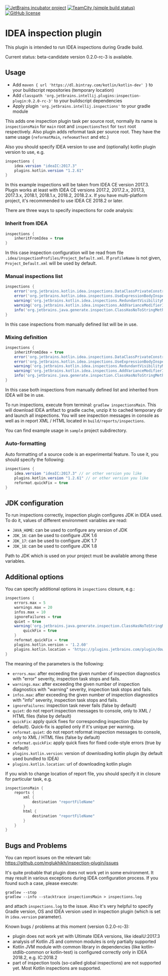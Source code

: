 [![JetBrains incubator project](http://jb.gg/badges/incubator-plastic.svg)](https://confluence.jetbrains.com/display/ALL/JetBrains+on+GitHub)
[![TeamCity (simple build status)](https://img.shields.io/teamcity/http/teamcity.jetbrains.com/s/ProjectsWrittenInKotlin_InspectionPlugin.svg)](https://teamcity.jetbrains.com/viewType.html?buildTypeId=ProjectsWrittenInKotlin_InspectionPlugin&branch_Kotlin=%3Cdefault%3E&tab=buildTypeStatusDiv)
[![GitHub license](https://img.shields.io/badge/license-Apache%20License%202.0-blue.svg?style=flat)](http://www.apache.org/licenses/LICENSE-2.0)

# IDEA inspection plugin

This plugin is intended to run IDEA inspections during Gradle build.

Current status: beta-candidate version 0.2.0-rc-3 is available.

## Usage

* Add `maven { url 'https://dl.bintray.com/kotlin/kotlin-dev' }` to your buildscript repositories (temporary location)
* Add `classpath 'org.jetbrains.intellij.plugins:inspection-plugin:0.2.0-rc-3'` to your buildscript dependencies
* Apply plugin `'org.jetbrains.intellij.inspections'` to your gradle module

This adds one inspection plugin task per source root, normally its name is `inspectionsMain` for `main` root and 
`inspectionsTest` for `test` root respectively. Also plugin adds reformat task per source root. 
They have the same usage (`reformatMain`, `refeomatTest` and etc.)

Also you should specify IDEA version to use and (optionally) kotlin plugin version to use, e.g.

```groovy
inspections {
    idea.version "ideaIC:2017.3"
    plugins.kotlin.version "1.2.61" 
}
``` 

In this example inspections will be taken from IDEA CE version 2017.3. 
Plugin works at least with IDEA CE versions 2017.2, 2017.2.x, 2017.3, 2017.3.x, 2018.1, 2018.1.x, 2018.2, 2018.2.x.
If you have multi-platform project, it's recommended to use IDEA CE 2018.2 or later.

There are three ways to specify inspections for code analysis:

### Inherit from IDEA
```groovy
inspections {
    inheritFromIdea = true
}
```
In this case inspection configuration will be read from file `.idea/inspectionProfiles/Project_Default.xml`.
If `profileName` is not given, `Project_Default.xml` will be used by default.

### Manual inspections list
```groovy
inspections {
    error('org.jetbrains.kotlin.idea.inspections.DataClassPrivateConstructorInspection')
    error('org.jetbrains.kotlin.idea.inspections.UseExpressionBodyInspection')
    warning('org.jetbrains.kotlin.idea.inspections.RedundantVisibilityModifierInspection')
    warning('org.jetbrains.kotlin.idea.inspections.AddVarianceModifierInspection')
    info('org.jetbrains.java.generate.inspection.ClassHasNoToStringMethodInspection')
}
```
In this case inspections from manually defined list will be in use.

### Mixing definition
```groovy
inspections {
    inheritFromIdea = true
    error('org.jetbrains.kotlin.idea.inspections.DataClassPrivateConstructorInspection')
    error('org.jetbrains.kotlin.idea.inspections.UseExpressionBodyInspection')
    warning('org.jetbrains.kotlin.idea.inspections.RedundantVisibilityModifierInspection')
    warning('org.jetbrains.kotlin.idea.inspections.AddVarianceModifierInspection')
    info('org.jetbrains.java.generate.inspection.ClassHasNoToStringMethodInspection')
}
```
In this case both inspections from manually defined list and inherited from IDEA will be in use.

To run inspections, execute from terminal: `gradlew inspectionsMain`.
This will download IDEA artifact to gradle cache,
unzip it to cached temporary dir and launch all inspections.
You will see inspection messages in console as well as in report XML / HTML located in `build/reports/inspections`.

You can find example usage in `sample` project subdirectory.

### Auto-formatting

Auto formatting of a source code is an experimental feature. To use it, you should specify the following:

```groovy
inspections {
    idea.version "ideaIC:2017.3" // or other version you like
    plugins.kotlin.version "1.2.61" // or other version you like
    reformat.quickFix = true
}
``` 

## JDK configuration

To run inspections correctly, inspection plugin configures JDK in IDEA used. 
To do it, values of different environment variables are read:

* `JAVA_HOME`: can be used to configure any version of JDK
* `JDK_16`: can be used to configure JDK 1.6
* `JDK_17`: can be used to configure JDK 1.7
* `JDK_18`: can be used to configure JDK 1.8

Path to JDK which is used on your project must be available among these variables.

## Additional options

You can specify additional options in `inspections` closure, e.g.:

```groovy
inspections {
    errors.max = 5
    warnings.max = 20
    infos.max = 10
    ignoreFailures = true
    quiet = true
    warning('org.jetbrains.java.generate.inspection.ClassHasNoToStringMethodInspection') {
        quickFix = true
    }
    reformat.quickFix = true
    plugins.kotlin.version = '1.2.60'
    plugins.kotlin.location = 'https://plugins.jetbrains.com/plugin/download?rel=true&updateId=48409'
}
```

The meaning of the parameters is the following:

* `errors.max`: after exceeding the given number of inspection diagnostics with "error" severity, inspection task stops and fails.
* `warnings.max`: after exceeding the given number of inspection diagnostics with "warning" severity, inspection task stops and fails.
* `infos.max`: after exceeding the given number of inspection diagnostics with "info" severity, inspection task stops and fails.
* `ignoreFailures`: inspection task never fails (false by default)
* `quiet`: do not report inspection messages to console, only to XML / HTML files (false by default)
* `quickFix`: apply quick fixes for corresponding inspection (false by default). Quick-fix is applied only if it's unique per warning.
* `reformat.quiet`: do not report reformat inspection messages to console, only to XML / HTML files (false by default)
* `reformat.quickFix`: apply quick fixes for fixed code-style errors (true by default)
* `plugins.kotlin.version`: version of downloading kotlin plugin (by default used bundled to IDEA)
* `plugins.kotlin.location`: url of downloading kotlin plugin

If you wish to change location of report file, you should specify it in closure for particular task, e.g.

```groovy
inspectionsMain {
    reports {
        xml {
            destination "reportFileName"
        }
        html {
            destination "reportFileName"
        }
    }
}
```

## Bugs and Problems

You can report issues on the relevant tab: https://github.com/mglukhikh/inspection-plugin/issues

It's quite probable that plugin does not work yet in some environment.
It may result in various exceptions during IDEA configuration process. 
If you found such a case, please execute:

```
gradlew --stop
gradlew --info --stacktrace inspectionsMain > inspections.log
```

and attach `inspections.log` to the issue. 
Also it's very helpful to specify Gradle version, OS and 
IDEA version used in inspection plugin (which is set in `idea.version` parameter).

Known bugs / problems at this moment (version 0.2.0-rc-3):

* plugin does not work yet with Ultimate IDEA versions, like ideaIU:2017.3
* analysis of Kotlin JS and common modules is only partially supported
* Kotlin JVM module with common library in dependencies (like kotlin-stdlib-common or kotlin-test) is configured correctly only in IDEA 2018.2, e.g. IC:2018.2 
* part of inspection tools (so-called global inspections) are not supported yet. Most Kotlin inspections are supported.

